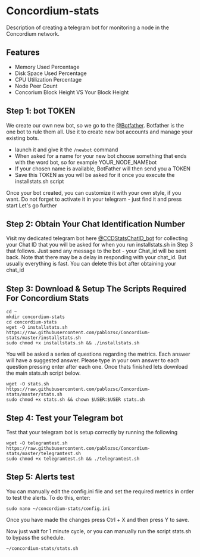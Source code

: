 # Concordium-stats
Description of creating a telegram bot for monitoring a node in the Concordium network. 

## Features
- Memory Used Percentage
- Disk Space Used Percentage
- CPU Utilization Percentage
- Node Peer Count
- Concorium Block Height VS Your Block Height

## Step 1: bot TOKEN

We create our own new bot, so we go to the [@Botfather](https://t.me/BotFather). Botfather is the one bot to rule them all. Use it to create new bot accounts and manage your existing bots. 

- launch it and give it the `/newbot` command
- When asked for a name for your new bot choose something that ends with the word bot, so for example YOUR_NODE_NAMEbot
- If your chosen name is available, BotFather will then send you a TOKEN
- Save this TOKEN as you will be asked for it once you execute the installstats.sh script

Once your bot created, you can customize it with your own style, if you want. Do not forget to activate it in your telegram - just find it and press start
Let's go further

## Step 2: Obtain Your Chat Identification Number

Visit my dedicated telegram bot here [@CCDStatsChatID_bot](https://t.me/CCDStatsChatID_bot) for collecting your Chat ID that you will be asked for when you run installstats.sh in Step 3 that follows. Just send any message to the bot - your Chat_id will be sent back. Note that there may be a delay in responding with your chat_id. But usually everything is fast. You can delete this bot after obtaining your chat_id

## Step 3: Download & Setup The Scripts Required For Concordium Stats

```
cd ~
mkdir concordium-stats
cd concordium-stats
wget -O installstats.sh https://raw.githubusercontent.com/pablozsc/Concordium-stats/master/installstats.sh
sudo chmod +x installstats.sh && ./installstats.sh
```

You will be asked a series of questions regarding the metrics. Each answer will have a suggested answer. Please type in your own answer to each question pressing enter after each one. Once thats finished lets download the main stats.sh script below.

```
wget -O stats.sh https://raw.githubusercontent.com/pablozsc/Concordium-stats/master/stats.sh
sudo chmod +x stats.sh && chown $USER:$USER stats.sh
```

## Step 4: Test your Telegram bot

Test that your telegram bot is setup correctly by running the following

```
wget -O telegramtest.sh https://raw.githubusercontent.com/pablozsc/Concordium-stats/master/telegramtest.sh
sudo chmod +x telegramtest.sh && ./telegramtest.sh

```

## Step 5: Alerts test

You can manually edit the config.ini file and set the required metrics in order to test the alerts. To do this, enter:

```
sudo nano ~/concordium-stats/config.ini
```
Once you have made the changes press Ctrl + X and then press Y to save.


Now just wait for 1 minute cycle, or you can manually run the script stats.sh to bypass the schedule.
```
~/concordium-stats/stats.sh
```
